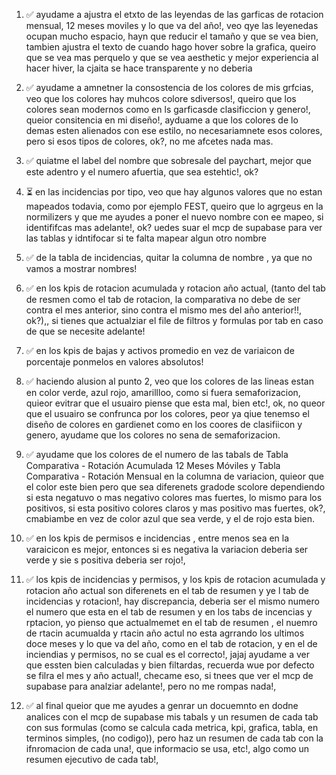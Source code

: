 1. ✅ ayudame a ajustra el etxto de las leyendas de las garficas de rotacion mensual, 12 meses moviles y lo que va del año!, veo qye las leyenedas ocupan mucho espacio, hayn que reducir el tamaño y que se vea bien, tambien ajustra el texto de cuando hago hover sobre la grafica, queiro que se vea mas perquelo y que se vea aesthetic y mejor experiencia al hacer hiver, la cjaita se hace transparente y no deberia

2. ✅ ayudame a amnetner la consostencia de los colores de mis grfcias, veo que los colores hay muhcos colore sdiversos!, queiro que los colores sean modernos como en ls garficasde clasificcion y genero!, queior consitencia en mi diseño!, ayduame a que los colores de lo demas esten alienados con ese estilo, no  necesariamnete esos colores, pero si esos tipos de colores, ok?, no me afcetes nada mas.

3. ✅ quiatme el label del nombre que sobresale del paychart, mejor que este adentro y el numero afuertia, que sea estehtic!, ok?

4. ⏳ en las incidencias por tipo, veo que hay algunos valores que no estan mapeados todavia, como por ejemplo FEST, queiro que lo agrgeus en la normilizers y que me ayudes a poner el nuevo nombre con ee mapeo, si identififcas mas adelante!, ok? uedes suar el mcp de supabase para ver las tablas y idntifocar si te falta mapear algun otro nombre

5. ✅ de la tabla de incidencias, quitar la columna de nombre , ya que no vamos a mostrar nombres!

6. ✅ en los kpis de rotacion acumulada y rotacion año actual, (tanto del tab de resmen como el tab de rotacion, la comparativa no debe de ser contra el mes anterior, sino contra el mismo mes del año anterior!!, ok?),, si tienes que actualziar el file de filtros y formulas por tab en caso de que se necesite adelante!

7. ✅ en los kpis de bajas y activos promedio en vez de variaicon de porcentaje ponmelos en valores absolutos!

8. ✅ haciendo alusion al punto 2, veo que los colores de las lineas estan en color verde, azul rojo, amarillloo, como si fuera semaforizacion, quieor evitrar que el usuairo piense que esta mal, bien etc!, ok, no queor que el usuairo se confrunca por los colores, peor ya qiue tenemso el diseño de colores en gardienet como en los coores de clasifiicon y genero, ayudame que los colores no sena de semaforizacion.

9. ✅ ayudame que los colores de el numero de las tabals de Tabla Comparativa - Rotación Acumulada 12 Meses Móviles y Tabla Comparativa - Rotación Mensual en la columna de variacion, quieor que el color este bien pero que sea diferenets gradode  scolore dependiendo si esta negatuvo o mas negativo colores mas fuertes, lo mismo para los positivos, si esta positivo colores claros y mas positivo mas fuertes, ok?, cmabiambe en vez de color azul que sea verde, y el de rojo esta bien.

10. ✅ en los kpis de permisos e incidencias , entre menos sea en la varaicicon es mejor, entonces si es negativa la variacion  deberia ser verde y sie s positiva deberia ser rojo!,

11. ✅ los kpis de incidencias y permisos, y los kpis de rotacion acumulada y rotacion año actual son diferenets en el tab de resumen y ye l tab de incidencias y rotacion!, hay discrepancia, deberia ser el mismo numero el numero que esta en el tab de resumen y en los tabs de incencias y rptacion, yo pienso que actualmemet en el tab de resumen , el nuemro de rtacin acumualda y rtacin año actul no esta agrrando los ultimos doce meses y lo que va del año, como en el tab de rotacion, y en el de inciendias y permisos, no se cual es el correcto!, jajaj ayudame a ver que essten bien calculadas y bien filtardas, recuerda wue por defecto se filra el mes y año actual!, checame eso, si tnees que ver el mcp de supabase para analziar adelante!, pero no me rompas nada!, 

12. ✅ al final queior que me ayudes a genrar un docuemnto en dodne analices con el mcp de supabase mis tabals y un resumen de cada tab con sus formulas (como se calcula cada metrica, kpi, grafica, tabla, en terminos simples, (no codigo)), pero haz un resumen de cada tab con la ifnromacion de cada una!, que informacio se usa, etc!, algo como un resumen ejecutivo de cada tab!, 
